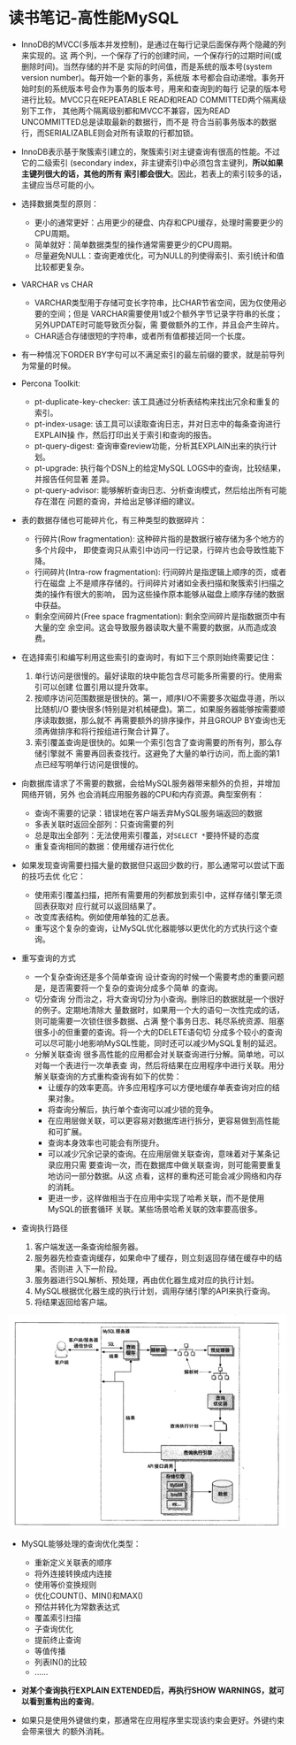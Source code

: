 # 读书笔记-高性能MySQL

- InnoDB的MVCC(多版本并发控制)，是通过在每行记录后面保存两个隐藏的列来实现的。这
两个列，一个保存了行的创建时间，一个保存行的过期时间(或删除时间)。当然存储的并不是
实际的时间值，而是系统的版本号(system version number)。每开始一个新的事务，系统版
本号都会自动递增。事务开始时刻的系统版本号会作为事务的版本号，用来和查询到的每行
记录的版本号进行比较。MVCC只在REPEATABLE READ和READ COMMITTED两个隔离级别下工作，
其他两个隔离级别都和MVCC不兼容，因为READ UNCOMMITTED总是读取最新的数据行，而不是
符合当前事务版本的数据行，而SERIALIZABLE则会对所有读取的行都加锁。

- InnoDB表示基于聚簇索引建立的，聚簇索引对主键查询有很高的性能。不过它的二级索引
(secondary index，非主键索引)中必须包含主键列，**所以如果主键列很大的话，其他的所有
索引都会很大**。因此，若表上的索引较多的话，主键应当尽可能的小。

- 选择数据类型的原则：
    - 更小的通常更好：占用更少的硬盘、内存和CPU缓存，处理时需要更少的CPU周期。
    - 简单就好：简单数据类型的操作通常需要更少的CPU周期。
    - 尽量避免NULL：查询更难优化，可为NULL的列使得索引、索引统计和值比较都更复杂。

- VARCHAR vs CHAR
    - VARCHAR类型用于存储可变长字符串，比CHAR节省空间，因为仅使用必要的空间；但是
    VARCHAR需要使用1或2个额外字节记录字符串的长度；另外UPDATE时可能导致页分裂，需
    要做额外的工作，并且会产生碎片。
    - CHAR适合存储很短的字符串，或者所有值都接近同一个长度。

- 有一种情况下ORDER BY字句可以不满足索引的最左前缀的要求，就是前导列为常量的时候。

- Percona Toolkit:
    - pt-duplicate-key-checker: 该工具通过分析表结构来找出冗余和重复的索引。
    - pt-index-usage: 该工具可以读取查询日志，并对日志中的每条查询进行EXPLAIN操
    作，然后打印出关于索引和查询的报告。
    - pt-query-digest: 查询审查review功能，分析其EXPLAIN出来的执行计划。
    - pt-upgrade: 执行每个DSN上的给定MySQL LOGS中的查询，比较结果，并报告任何显著
    差异。
    - pt-query-advisor: 能够解析查询日志、分析查询模式，然后给出所有可能存在潜在
    问题的查询，并给出足够详细的建议。

- 表的数据存储也可能碎片化，有三种类型的数据碎片：
    - 行碎片(Row fragmentation): 这种碎片指的是数据行被存储为多个地方的多个片段中，
    即使查询只从索引中访问一行记录，行碎片也会导致性能下降。
    - 行间碎片(Intra-row fragmentation): 行间碎片是指逻辑上顺序的页，或者行在磁盘
    上不是顺序存储的。行间碎片对诸如全表扫描和聚簇索引扫描之类的操作有很大的影响，
    因为这些操作原本能够从磁盘上顺序存储的数据中获益。
    - 剩余空间碎片(Free space fragmentation): 剩余空间碎片是指数据页中有大量的空
    余空间。这会导致服务器读取大量不需要的数据，从而造成浪费。

- 在选择索引和编写利用这些索引的查询时，有如下三个原则始终需要记住：
    1. 单行访问是很慢的。最好读取的块中能包含尽可能多所需要的行。使用索引可以创建
    位置引用以提升效率。
    1. 按顺序访问范围数据是很快的。第一，顺序I/O不需要多次磁盘寻道，所以比随机I/O
    要快很多(特别是对机械硬盘)。第二，如果服务器能够按需要顺序读取数据，那么就不
    再需要额外的排序操作，并且GROUP BY查询也无须再做排序和将行按组进行聚合计算了。
    1. 索引覆盖查询是很快的。如果一个索引包含了查询需要的所有列，那么存储引擎就不
    需要再回表查找行。这避免了大量的单行访问，而上面的第1点已经写明单行访问是很慢的。

- 向数据库请求了不需要的数据，会给MySQL服务器带来额外的负担，并增加网络开销，另外
也会消耗应用服务器的CPU和内存资源。典型案例有：
    - 查询不需要的记录：错误地在客户端丢弃MySQL服务端返回的数据
    - 多表关联时返回全部列：只查询需要的列
    - 总是取出全部列：无法使用索引覆盖，对`SELECT *`要持怀疑的态度
    - 重复查询相同的数据：使用缓存进行优化

- 如果发现查询需要扫描大量的数据但只返回少数的行，那么通常可以尝试下面的技巧去优
化它：
    - 使用索引覆盖扫描，把所有需要用的列都放到索引中，这样存储引擎无须回表获取对
    应行就可以返回结果了。
    - 改变库表结构。例如使用单独的汇总表。
    - 重写这个复杂的查询，让MySQL优化器能够以更优化的方式执行这个查询。

- 重写查询的方式
    - 一个复杂查询还是多个简单查询
    设计查询的时候一个需要考虑的重要问题是，是否需要将一个复杂的查询分成多个简单
    的查询。
    - 切分查询
    分而治之，将大查询切分为小查询。删除旧的数据就是一个很好的例子。定期地清除大
    量数据时，如果用一个大的语句一次性完成的话，则可能需要一次锁住很多数据、占满
    整个事务日志、耗尽系统资源、阻塞很多小的但重要的查询。将一个大的DELETE语句切
    分成多个较小的查询可以尽可能小地影响MySQL性能，同时还可以减少MySQL复制的延迟。
    - 分解关联查询
    很多高性能的应用都会对关联查询进行分解。简单地，可以对每一个表进行一次单表查
    询，然后将结果在应用程序中进行关联。用分解关联查询的方式重构查询有如下的优势：
        - 让缓存的效率更高。许多应用程序可以方便地缓存单表查询对应的结果对象。
        - 将查询分解后，执行单个查询可以减少锁的竞争。
        - 在应用层做关联，可以更容易对数据库进行拆分，更容易做到高性能和可扩展。
        - 查询本身效率也可能会有所提升。
        - 可以减少冗余记录的查询。在应用层做关联查询，意味着对于某条记录应用只需
        要查询一次，而在数据库中做关联查询，则可能需要重复地访问一部分数据。从这
        点看，这样的重构还可能会减少网络和内存的消耗。
        - 更进一步，这样做相当于在应用中实现了哈希关联，而不是使用MySQL的嵌套循环
        关联。某些场景哈希关联的效率要高很多。

- 查询执行路径
    1. 客户端发送一条查询给服务器。
    1. 服务器先检查查询缓存，如果命中了缓存，则立刻返回存储在缓存中的结果。否则进
    入下一阶段。
    1. 服务器进行SQL解析、预处理，再由优化器生成对应的执行计划。
    1. MySQL根据优化器生成的执行计划，调用存储引擎的API来执行查询。
    1. 将结果返回给客户端。

![查询执行路径](https://raw.githubusercontent.com/garenchan/my-worklog/master/docs/snapshots/mysql/query_process.png)

- MySQL能够处理的查询优化类型：
    - 重新定义关联表的顺序
    - 将外连接转换成内连接
    - 使用等价变换规则
    - 优化COUNT()、MIN()和MAX()
    - 预估并转化为常数表达式
    - 覆盖索引扫描
    - 子查询优化
    - 提前终止查询
    - 等值传播
    - 列表IN()的比较
    - ......

- **对某个查询执行EXPLAIN EXTENDED后，再执行SHOW WARNINGS，就可以看到重构出的查询**。

- 如果只是使用外键做约束，那通常在应用程序里实现该约束会更好。外键约束会带来很大
的额外消耗。
